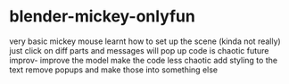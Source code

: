 # blender-mickey-onlyfun

very basic mickey mouse 
learnt how to set up the scene (kinda not really)
just click on diff parts and messages will pop up
code is chaotic
future improv-
improve the model
make the code less chaotic
add styling to the text 
remove popups and make those into something else
